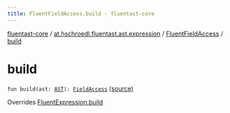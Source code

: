 ```yaml
---
title: FluentFieldAccess.build - fluentast-core
---
```


[fluentast-core](../../index.html) / [at.hschroedl.fluentast.ast.expression](../index.html) / [FluentFieldAccess](index.html) / [build](.)

# build

`fun build(ast: `[`AST`](https://help.eclipse.org/neon/topic/org.eclipse.jdt.doc.isv/reference/api/org/eclipse/jdt/core/dom/AST.html)`): `[`FieldAccess`](https://help.eclipse.org/neon/topic/org.eclipse.jdt.doc.isv/reference/api/org/eclipse/jdt/core/dom/FieldAccess.html) [(source)](https://github.com/hschroedl/FluentAST/tree/master/core/src/main/kotlin//at.hschroedl.fluentast/ast/expression/FieldAccess.kt#L8)

Overrides [FluentExpression.build](../-fluent-expression/build.html)

